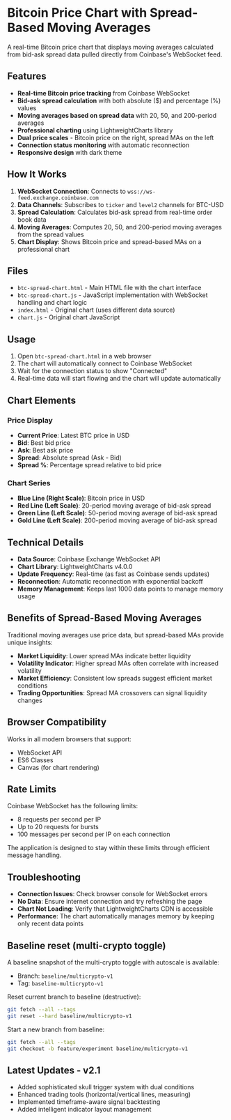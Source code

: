 # Bitcoin Price Chart with Spread-Based Moving Averages

A real-time Bitcoin price chart that displays moving averages calculated from bid-ask spread data pulled directly from Coinbase's WebSocket feed.

## Features

- **Real-time Bitcoin price tracking** from Coinbase WebSocket
- **Bid-ask spread calculation** with both absolute ($) and percentage (%) values
- **Moving averages based on spread data** with 20, 50, and 200-period averages
- **Professional charting** using LightweightCharts library
- **Dual price scales** - Bitcoin price on the right, spread MAs on the left
- **Connection status monitoring** with automatic reconnection
- **Responsive design** with dark theme

## How It Works

1. **WebSocket Connection**: Connects to `wss://ws-feed.exchange.coinbase.com`
2. **Data Channels**: Subscribes to `ticker` and `level2` channels for BTC-USD
3. **Spread Calculation**: Calculates bid-ask spread from real-time order book data
4. **Moving Averages**: Computes 20, 50, and 200-period moving averages from the spread values
5. **Chart Display**: Shows Bitcoin price and spread-based MAs on a professional chart

## Files

- `btc-spread-chart.html` - Main HTML file with the chart interface
- `btc-spread-chart.js` - JavaScript implementation with WebSocket handling and chart logic
- `index.html` - Original chart (uses different data source)
- `chart.js` - Original chart JavaScript

## Usage

1. Open `btc-spread-chart.html` in a web browser
2. The chart will automatically connect to Coinbase WebSocket
3. Wait for the connection status to show "Connected"
4. Real-time data will start flowing and the chart will update automatically

## Chart Elements

### Price Display
- **Current Price**: Latest BTC price in USD
- **Bid**: Best bid price
- **Ask**: Best ask price  
- **Spread**: Absolute spread (Ask - Bid)
- **Spread %**: Percentage spread relative to bid price

### Chart Series
- **Blue Line (Right Scale)**: Bitcoin price in USD
- **Red Line (Left Scale)**: 20-period moving average of bid-ask spread
- **Green Line (Left Scale)**: 50-period moving average of bid-ask spread
- **Gold Line (Left Scale)**: 200-period moving average of bid-ask spread

## Technical Details

- **Data Source**: Coinbase Exchange WebSocket API
- **Chart Library**: LightweightCharts v4.0.0
- **Update Frequency**: Real-time (as fast as Coinbase sends updates)
- **Reconnection**: Automatic reconnection with exponential backoff
- **Memory Management**: Keeps last 1000 data points to manage memory usage

## Benefits of Spread-Based Moving Averages

Traditional moving averages use price data, but spread-based MAs provide unique insights:

- **Market Liquidity**: Lower spread MAs indicate better liquidity
- **Volatility Indicator**: Higher spread MAs often correlate with increased volatility
- **Market Efficiency**: Consistent low spreads suggest efficient market conditions
- **Trading Opportunities**: Spread MA crossovers can signal liquidity changes

## Browser Compatibility

Works in all modern browsers that support:
- WebSocket API
- ES6 Classes
- Canvas (for chart rendering)

## Rate Limits

Coinbase WebSocket has the following limits:
- 8 requests per second per IP
- Up to 20 requests for bursts
- 100 messages per second per IP on each connection

The application is designed to stay within these limits through efficient message handling.

## Troubleshooting

- **Connection Issues**: Check browser console for WebSocket errors
- **No Data**: Ensure internet connection and try refreshing the page
- **Chart Not Loading**: Verify that LightweightCharts CDN is accessible
- **Performance**: The chart automatically manages memory by keeping only recent data points

## Baseline reset (multi-crypto toggle)

A baseline snapshot of the multi-crypto toggle with autoscale is available:
- Branch: `baseline/multicrypto-v1`
- Tag: `baseline-multicrypto-v1`

Reset current branch to baseline (destructive):

```bash
git fetch --all --tags
git reset --hard baseline/multicrypto-v1
```

Start a new branch from baseline:

```bash
git fetch --all --tags
git checkout -b feature/experiment baseline/multicrypto-v1
```

## Latest Updates - v2.1

- Added sophisticated skull trigger system with dual conditions
- Enhanced trading tools (horizontal/vertical lines, measuring)
- Implemented timeframe-aware signal backtesting
- Added intelligent indicator layout management

<!-- Deployment chant: 🚀 Mystical deployment spirits, awaken! Let the code flow through the digital realms! 🌟 -->